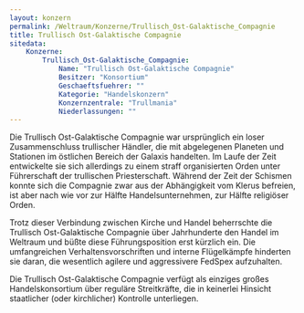 ```yaml
---
layout: konzern
permalink: /Weltraum/Konzerne/Trullisch_Ost-Galaktische_Compagnie
title: Trullisch Ost-Galaktische Compagnie
sitedata:
    Konzerne:
        Trullisch_Ost-Galaktische_Compagnie:
            Name: "Trullisch Ost-Galaktische Compagnie"
            Besitzer: "Konsortium"
            Geschaeftsfuehrer: ""
            Kategorie: "Handelskonzern"
            Konzernzentrale: "Trullmania"
            Niederlassungen: ""
---
```




Die Trullisch Ost-Galaktische Compagnie war ursprünglich ein loser Zusammenschluss trullischer Händler, die mit abgelegenen Planeten und Stationen im östlichen Bereich der Galaxis handelten. Im Laufe der Zeit entwickelte sie sich allerdings zu einem straff organisierten Orden unter Führerschaft der trullischen Priesterschaft. Während der Zeit der Schismen konnte sich die Compagnie zwar aus der Abhängigkeit vom Klerus befreien, ist aber nach wie vor zur Hälfte Handelsunternehmen, zur Hälfte religiöser Orden.

Trotz dieser Verbindung zwischen Kirche und Handel beherrschte die Trullisch Ost-Galaktische Compagnie über Jahrhunderte den Handel im Weltraum und büßte diese Führungsposition erst kürzlich ein. Die umfangreichen Verhaltensvorschriften und interne Flügelkämpfe hinderten sie daran, die wesentlich agilere und aggressivere FedSpex aufzuhalten.

Die Trullisch Ost-Galaktische Compagnie verfügt als einziges großes Handelskonsortium über reguläre Streitkräfte, die in keinerlei Hinsicht staatlicher (oder kirchlicher) Kontrolle unterliegen.
